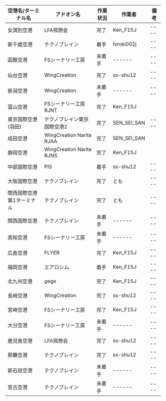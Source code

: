 空港名/ターミナル名 | アドオン名 | 作業状況 | 作業者 | 備考 
----------------- | -------- | ------- | ------ | ---- 
女満別空港 | LFA飛想会 | 完了 | Ken_F15J | ----
新千歳空港 | テクノブレイン | 着手 | hiroki002j | ---- 
函館空港 | FSシーナリー工房 | 未着手 | ------ | ---- 
仙台空港 | WingCreation | 完了 | ss-shu12 | ---- 
新潟空港 | WingCreation | 未着手 | ------ | ---- 
富山空港 | FSシーナリー工房 RJNT | 完了 | Ken_F15J |
東京国際空港(羽田) | テクノブレイン東京国際空港2 | 完了 | SEN_SEI_SAN | ---- 
成田空港 | WingCreation Narita RJAA | 完了 | SEN_SEI_SAN | 
静岡空港 | WingCreation Narita RJNS |  完了 | Ken_F15J |
中部国際空港 | PIS | 着手 | ss-shu12 | ---- 
大阪国際空港 | テクノブレイン | 完了 | とも | ----
関西国際空港 第1ターミナル | テクノブレイン | 完了 | とも | ----
関西国際空港 | テクノブレイン | 未着手 | ------ | ---- 
高知空港 | FSシーナリー工房 | 未着手 | ------ | ---- 
広島空港 | FLYER | 完了 | Ken_F15J | ---- 
福岡空港 | エアロシム | 着手 | Ken_F15J | ---- 
北九州空港 | gege | 完了 | Ken_F15J | ---- 
長崎空港 | WingCreation | 完了 | ss-shu12 | ---- 
宮崎空港 | FSシーナリー工房 | 完了 | Ken_F15J | ---- 
大分空港 | FSシーナリー工房 | 未着手 | ------ | ---- 
鹿児島空港 | LFA飛想会 | 完了 | ss-shu12 | ---- 
那覇空港 | テクノブレイン | 完了 | ss-shu12 | ---- 
新石垣空港 | テクノブレイン | 未着手 | ------ | ---- 
宮古空港 | テクノブレイン | 未着手 | ------ | ---- 
